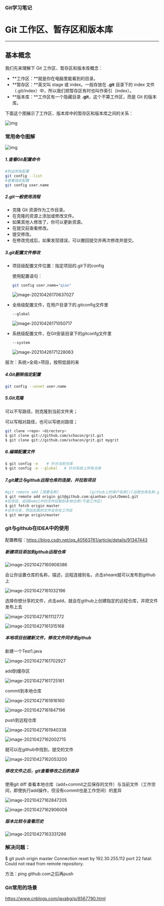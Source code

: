 ### Git学习笔记

# Git 工作区、暂存区和版本库

------

## 基本概念

我们先来理解下 Git 工作区、暂存区和版本库概念：

- **工作区：**就是你在电脑里能看到的目录。
- **暂存区：**英文叫 stage 或 index。一般存放在 **.git** 目录下的 index 文件（.git/index）中，所以我们把暂存区有时也叫作索引（index）。
- **版本库：**工作区有一个隐藏目录 **.git**，这个不算工作区，而是 Git 的版本库。

下面这个图展示了工作区、版本库中的暂存区和版本库之间的关系：

![img](https://www.runoob.com/wp-content/uploads/2015/02/1352126739_7909.jpg)

### 常用命令图解

![img](https://www.runoob.com/wp-content/uploads/2015/02/git-command.jpg)

##### 1.查看Git配置命令

```bash
#列出所有配置
git config --list
#查看指定配置
git config user.name
```

##### 2.git一般使用流程

- 克隆 Git 资源作为工作目录。
- 在克隆的资源上添加或修改文件。
- 如果其他人修改了，你可以更新资源。
- 在提交前查看修改。
- 提交修改。
- 在修改完成后，如果发现错误，可以撤回提交并再次修改并提交。

##### 3.git配置文件修改

- 项目级配置文件位置：指定项目的.git下的config

  使用配置语句：

  ```bash
  git config user.name="qian"
  ```

  

  ![image-20210426170637027](image-20210426170637027.png)

- 全局级配置文件，在用户目录下的.gitconfig文件里

  ```bash
  --global
  ```

  ![image-20210426171050717](image-20210426171050717.png)

- 系统级配置文件，在Git安装目录下的gitconfg文件里

  ```bash
  --system
  ```

  ![image-20210426171228063](image-20210426171228063.png)

层次：系统>全局>项目，按照低层的来

##### 4.Git删除指定配置

```bash
git config --unset user.name
```

##### 5.Git克隆

可以不写路径，则克隆到当前文件夹；

可以写相对路径，也可以写绝对路径；

```bash
git clone <repo> <directory>
$ git clone git://github.com/schacon/grit.git
$ git clone git://github.com/schacon/grit.git mygrit
```

##### 6.编辑配置文件

```bash
$ git config -e    # 针对当前仓库 
$ git config -e --global   # 针对系统上所有仓库
```

##### 7.git建立与github远程仓库的连接，并拉取项目

```bash
#git remote add [简要名称] 				[github上的用户名称]/[远程仓库名称.git]
$ git remote add origin git@github.com:qianhao-zjut/Demo1.git
#拉项目，会将Demo1中的文件拉取到本地仓库(不是工作区)
$ git fetch origin master
#合并分支，然后拉取的文件会存在工作区
$ git merge origin/master
```

### git与github在IDEA中的使用

配置教程：https://blog.csdn.net/qq_40563761/article/details/91347443

##### 新建项目添加到github远程仓库

![image-20210427160908386](image-20210427160908386.png)

会让你设置仓库的名称，描述，远程连接别名，点击sheare就可以发布到github上

![image-20210427161032196](image-20210427161032196.png)

选择你想分享的文件，点击add，就会在github上创建指定的远程仓库，并把文件发布上去

![image-20210427161112772](image-20210427161112772.png)

![image-20210427161315168](image-20210427161315168.png)

##### 本地项目创建新文件，修改文件同步到github

新建一个Test1.java

![image-20210427161702927](image-20210427161702927.png)

add到缓存区

![image-20210427161725161](image-20210427161725161.png)

commit到本地仓库

![image-20210427161816160](image-20210427161816160.png)

![image-20210427161847196](image-20210427161847196.png)

push到远程仓库

![image-20210427161940338](image-20210427161940338.png)

![image-20210427162002715](image-20210427162002715.png)

就可以在github中找到，提交的文件

![image-20210427162053200](image-20210427162053200.png)

##### 修改文件之后，git查看修改之后的差异

使用git diff 查看本地仓库（add+commit之后保存的文件）与当前文件（工作空间，即使执行add操作，但没有commit也是工作空间）的差异

![image-20210427162847205](image-20210427162847205.png)

![image-20210427162906008](image-20210427162906008.png)

##### 版本比较与查看历史

![image-20210427163331286](image-20210427163331286.png)

### 解决问题：

$ git push origin master Connection reset by 192.30.255.112 port 22 fatal: Could not read from remote repository.

方法：ping github.com之后再push

### Git常用的场景

https://www.cnblogs.com/javabg/p/8567790.html

